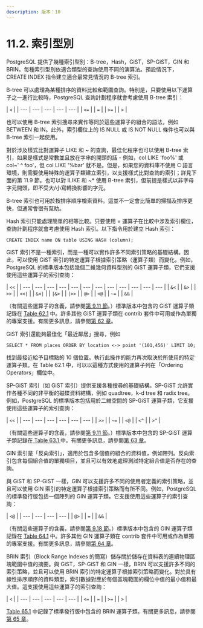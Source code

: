 ```yaml
---
description: 版本：10
---
```


# 11.2. 索引型別

PostgreSQL 提供了幾種索引型別：B-tree，Hash，GiST，SP-GiST，GIN 和 BRIN。每種索引型別依適合類型的查詢使用不同的演算法。預設情況下， CREATE INDEX 指令建立適合最常見情況的 B-tree 索引。

B-tree 可以處理為某種排序的資料比較和範圍查詢。特別是，只要使用以下運算子之一進行比較時，PostgreSQL 查詢計劃程序就會考慮使用 B-tree 索引：

| `<` |
| --- | --- | --- | --- | --- |
| `<=` |
| `=` |
| `>=` |
| `>` |

也可以使用 B-tree 索引搜尋來實作等同於這些運算子的組合的語法，例如 BETWEEN 和 IN。此外，索引欄位上的 IS NULL 或 IS NOT NULL 條件也可以與 B-tree 索引一起使用。

對於涉及樣式比對運算子 LIKE 和 ~ 的查詢，最佳化程序也可以使用 B-tree 索引，如果是樣式是常數並且放在字串的開頭的話 - 例如，col LIKE 'foo%' 或 col~' ^ foo'，但 col LIKE '%bar' 就不是。但是，如果您的資料庫不使用 C 語言環境，則需要使用特殊的運算子類建立索引，以支援樣式比對查詢的索引；詳見下面的第 11.9 節。也可以對 ILIKE 和 ~\* 使用 B-tree 索引，但前提是樣式以非字母字元開頭，即不受大/小寫轉換影響的字元。

B-tree 索引也可用於按排序順序檢索資料。這並不一定會比簡單的掃描及排序更快，但通常會很有幫助。

Hash 索引只能處理簡單的相等比較。只要使用 = 運算子在比較中涉及索引欄位，查詢計劃程序就會考慮使用 Hash 索引。以下指令用於建立 Hash 索引：

```text
CREATE INDEX name ON table USING HASH (column);
```

GiST 索引不是一種索引，而是一種可以實作許多不同索引策略的基礎結構。因此，可以使用 GiST 索引的特定運算子根據索引策略（運算子類）而變化。例如，PostgreSQL 的標準版本包括幾個二維幾何資料型別的 GiST 運算子類，它們支援使用這些運算子的索引查詢：

| `<<` |
| --- | --- | --- | --- | --- | --- | --- | --- | --- | --- | --- | --- |
| `&<` |
| `&>` |
| `>>` |
| `<<|` |
| `&<|` |
| `|&>` |
| `|>>` |
| `@>` |
| `<@` |
| `~=` |
| `&&` |

（有關這些運算子的含義，請參閱[第 9.11 節](../functions-and-operators/9.11.-di-li-zi-xun-han-shi-ji-yun-suan-zi.md)。）標準版本中包含的 GiST 運算子類記錄在 [Table 62.1](../../internals/gist-indexes/built-in-operator-classes.md#table-62-1-built-in-gist-operator-classes) 中。許多其他 GiST 運算子類在 contrib 套件中可用或作為單獨的專案支援。有關更多訊息，請參閱[第 62 章](../../internals/gist-indexes/)。

GiST 索引還能夠最佳化「最近鄰居」搜尋，例如

```text
SELECT * FROM places ORDER BY location <-> point '(101,456)' LIMIT 10;
```

找到最接近給予目標點的 10 個位置。執行此操作的能力再次取決於所使用的特定運算子類。在 Table 62.1 中，可以以這種方式使用的運算子列在「Ordering Operators」欄位中。

SP-GiST 索引（如 GiST 索引）提供支援各種搜尋的基礎結構。SP-GiST 允許實作各種不同的非平衡的磁碟資料結構，例如 quadtree，k-d tree 和 radix tree。 例如，PostgreSQL 的標準版本包括用於二維空間的 SP-GiST 運算子類，它支援使用這些運算子的索引查詢：

| `<<` |
| --- | --- | --- | --- | --- | --- |
| `>>` |
| `~=` |
| `<@` |
| `<^` |
| `>^` |

（有關這些運算子的含義，請參閱[第 9.11 節](../functions-and-operators/9.11.-di-li-zi-xun-han-shi-ji-yun-suan-zi.md)。）標準版本中包含的 SP-GiST 運算子類記錄在[ Table 63.1 ](../../internals/sp-gist-indexes/built-in-operator-classes.md#table-63-1-built-in-sp-gist-operator-classes)中。有關更多訊息，請參閱[第 63 章](../../internals/sp-gist-indexes/)。

GIN 索引是「反向索引」，適用於包含多個值的組合的資料值，例如陣列。反向索引包含每個組合值的單獨項目，並且可以有效地處理測試特定組合值是否存在的查詢。

與 GiST 和 SP-GiST 一樣，GIN 可以支援許多不同的使用者定義的索引策略，並且可以使用 GIN 索引的特定運算子根據索引策略而有所不同。例如，PostgreSQL 的標準發行版包括一個陣列的 GIN 運算子類，它支援使用這些運算子的索引查詢：

| `<@` |
| --- | --- | --- | --- |
| `@>` |
| `=` |
| `&&` |

（有關這些運算子的含義，請參閱[第 9.18 節](../functions-and-operators/9.18.-zhen-lie-han-shi-ji-yun-suan-zi.md)。）標準版本中包含的 GIN 運算子類記錄在 [Table 64.1](../../internals/64.-gin-suo-yin/64.2.-built-in-operator-classes.md#table-64-1-built-in-gin-operator-classes) 中。許多其他 GIN 運算子類在 contrib 套件中可用或作為單獨的專案支援。有關更多訊息，請參閱[第 64 章](../../internals/64.-gin-suo-yin/)。

BRIN 索引（Block Range Indexes 的簡寫）儲存關於儲存在資料表的連續物理區塊範圍中值的摘要。與 GiST，SP-GiST 和 GIN 一樣，BRIN 可以支援許多不同的索引策略，並且可以使用 BRIN 索引的特定運算子根據索引策略而變化。對於具有線性排序順序的資料類型，索引數據對應於每個區塊範圍的欄位中值的最小值和最大值。這支援使用這些運算子的索引查詢：

| `<` |
| --- | --- | --- | --- | --- |
| `<=` |
| `=` |
| `>=` |
| `>` |

[Table 65.1](../../internals/brin/built-in-operator-classes.md#table-65-1-built-in-brin-operator-classes) 中記錄了標準發行版中包含的 BRIN 運算子類。有關更多訊息，請參閱[第 65 章](../../internals/brin/)。

